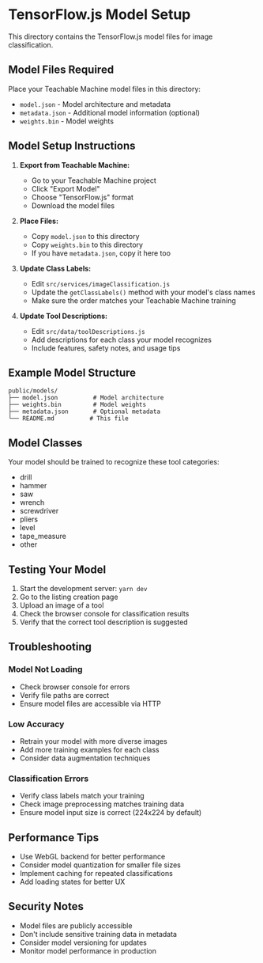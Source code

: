 # TensorFlow.js Model Setup

This directory contains the TensorFlow.js model files for image classification.

## Model Files Required

Place your Teachable Machine model files in this directory:

- `model.json` - Model architecture and metadata
- `metadata.json` - Additional model information (optional)
- `weights.bin` - Model weights

## Model Setup Instructions

1. **Export from Teachable Machine:**
   - Go to your Teachable Machine project
   - Click "Export Model"
   - Choose "TensorFlow.js" format
   - Download the model files

2. **Place Files:**
   - Copy `model.json` to this directory
   - Copy `weights.bin` to this directory
   - If you have `metadata.json`, copy it here too

3. **Update Class Labels:**
   - Edit `src/services/imageClassification.js`
   - Update the `getClassLabels()` method with your model's class names
   - Make sure the order matches your Teachable Machine training

4. **Update Tool Descriptions:**
   - Edit `src/data/toolDescriptions.js`
   - Add descriptions for each class your model recognizes
   - Include features, safety notes, and usage tips

## Example Model Structure

```
public/models/
├── model.json          # Model architecture
├── weights.bin         # Model weights
├── metadata.json       # Optional metadata
└── README.md          # This file
```

## Model Classes

Your model should be trained to recognize these tool categories:

- drill
- hammer
- saw
- wrench
- screwdriver
- pliers
- level
- tape_measure
- other

## Testing Your Model

1. Start the development server: `yarn dev`
2. Go to the listing creation page
3. Upload an image of a tool
4. Check the browser console for classification results
5. Verify that the correct tool description is suggested

## Troubleshooting

### Model Not Loading
- Check browser console for errors
- Verify file paths are correct
- Ensure model files are accessible via HTTP

### Low Accuracy
- Retrain your model with more diverse images
- Add more training examples for each class
- Consider data augmentation techniques

### Classification Errors
- Verify class labels match your training
- Check image preprocessing matches training data
- Ensure model input size is correct (224x224 by default)

## Performance Tips

- Use WebGL backend for better performance
- Consider model quantization for smaller file sizes
- Implement caching for repeated classifications
- Add loading states for better UX

## Security Notes

- Model files are publicly accessible
- Don't include sensitive training data in metadata
- Consider model versioning for updates
- Monitor model performance in production
